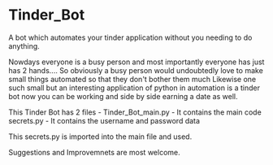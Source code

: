 # Tinder_Bot
A bot which automates your tinder application without you needing to do anything.

Nowdays everyone is a busy person and most importantly everyone has just has 2 hands....
So obviously a busy person would undoubtedly love to make small things automated so that they don't bother them much
Likewise one such small but an interesting application of python in automation is a tinder bot
now you can be working and side by side earning a date as well.

This Tinder Bot has 2 files -
Tinder_Bot_main.py - It contains the main code
secrets.py - It contains the username and password data

This secrets.py is imported into the main file and used.

Suggestions and Improvemnets are most welcome. 
